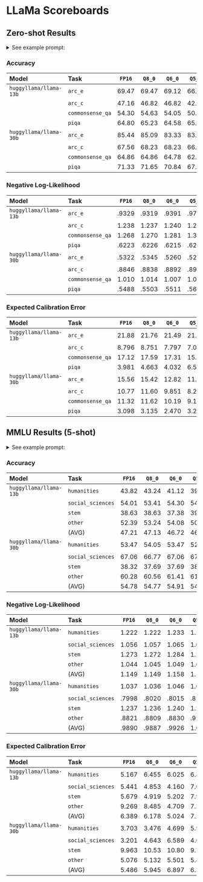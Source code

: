 # LLaMa Scoreboards

## Zero-shot Results

<details>
  <summary>See example prompt:</summary>

```python
>>> from transformerx.tasks import ARCEasy
>>> task = ARCEasy()
>>> 
>>> task.create_qa_prompt_choices_fewshot([], task.valid_docs()[0])
'The following are multiple choice questions (with answers) about common sense reasoning.\n\nWhich technology was developed most recently?\nA. cellular telephone\nB. television\nC. refrigerator\nD. airplane\nAnswer:'
>>> 
>>> print(task.create_qa_prompt_choices_fewshot([], task.valid_docs()[0]))
The following are multiple choice questions (with answers) about common sense reasoning.

Which technology was developed most recently?
A. cellular telephone
B. television
C. refrigerator
D. airplane
Answer:
>>> 
```
</details>

### Accuracy

| Model                  | Task             | `FP16` | `Q8_0` | `Q6_0` | `Q5_0` | `Q4_0` |
| :-                     | :-               | :-:    | :-:    | :-:    | :-:    | :-:    |
| `huggyllama/llama-13b` | `arc_e`          | 69.47  | 69.47  | 69.12  | 66.49  | 55.26  |
|                        | `arc_c`          | 47.16  | 46.82  | 46.82  | 42.81  | 32.78  |
|                        | `commonsense_qa` | 54.30  | 54.63  | 54.05  | 50.78  | 37.18  |
|                        | `piqa`           | 64.80  | 65.23  | 64.58  | 65.02  | 61.43  |
| `huggyllama/llama-30b` | `arc_e`          | 85.44  | 85.09  | 83.33  | 83.68  | 81.40  |
|                        | `arc_c`          | 67.56  | 68.23  | 68.23  | 66.89  | 60.54  |
|                        | `commonsense_qa` | 64.86  | 64.86  | 64.78  | 62.82  | 62.00  |
|                        | `piqa`           | 71.33  | 71.65  | 70.84  | 67.95  | 68.28  |

### Negative Log-Likelihood

| Model                  | Task             | `FP16` | `Q8_0` | `Q6_0` | `Q5_0` | `Q4_0` |
| :-                     | :-               | :-:    | :-:    | :-:    | :-:    | :-:    |
| `huggyllama/llama-13b` | `arc_e`          | .9329  | .9319  | .9391  | .9798  | 1.127  |
|                        | `arc_c`          | 1.238  | 1.237  | 1.240  | 1.249  | 1.385  |
|                        | `commonsense_qa` | 1.268  | 1.270  | 1.281  | 1.321  | 1.481  |
|                        | `piqa`           | .6223  | .6226  | .6215  | .6266  | .6434  |
| `huggyllama/llama-30b` | `arc_e`          | .5322  | .5345  | .5260  | .5271  | .5939  |
|                        | `arc_c`          | .8846  | .8838  | .8892  | .8996  | .9907  |
|                        | `commonsense_qa` | 1.010  | 1.014  | 1.007  | 1.043  | 1.091  |
|                        | `piqa`           | .5488  | .5503  | .5511  | .5660  | .5667  |

### Expected Calibration Error

| Model                  | Task             | `FP16` | `Q8_0` | `Q6_0` | `Q5_0` | `Q4_0` |
| :-                     | :-               | :-:    | :-:    | :-:    | :-:    | :-:    |
| `huggyllama/llama-13b` | `arc_e`          | 21.88  | 21.76  | 21.49  | 21.00  | 16.83  |
|                        | `arc_c`          | 8.796  | 8.751  | 7.797  | 7.011  | 7.332  |
|                        | `commonsense_qa` | 17.12  | 17.59  | 17.31  | 15.66  | 7.607  |
|                        | `piqa`           | 3.981  | 4.663  | 4.032  | 6.574  | 2.515  |
| `huggyllama/llama-30b` | `arc_e`          | 15.56  | 15.42  | 12.82  | 11.81  | 13.02  |
|                        | `arc_c`          | 10.77  | 11.60  | 9.851  | 8.263  | 8.313  |
|                        | `commonsense_qa` | 11.32  | 11.62  | 10.19  | 9.189  | 11.65  |
|                        | `piqa`           | 3.098  | 3.135  | 2.470  | 3.291  | 2.733  |

## MMLU Results (5-shot)

<details>
  <summary>See example prompt:</summary>

```python
>>> from transformerx.tasks import HendrycksTest
>>> task = HendrycksTest(subject='formal_logic')
>>>
>>> task.create_qa_prompt_choices_fewshot(task.kshot_docs()[:5], task.valid_docs()[0])
"The following are multiple choice questions (with answers) about formal logic.\n\nSelect the best translation into predicate logic: No people drive on Mars.\nA. ~Pd\nB. (∀x)(Px ∨ ~Dx)\nC. (∀x)(Px ⊃ ~Dx)\nD. ~Dp\nAnswer: C\n\nSelect the best translation into predicate logic.George borrows Hector's lawnmower. (g: George; h: Hector; l: Hector's lawnmower; Bxyx: x borrows y from z)\nA. Blgh\nB. Bhlg\nC. Bglh\nD. Bghl\nAnswer: C\n\nSelect the best English interpretation of the given arguments in predicate logic.\nDm\n(∀x)(Wx ⊃ ~Dx)\n(∀x)Wx ∨ Ag\t/ (∃x)Ax\nA. Marina is a dancer. Some weaklings are not dancers. Either everything is aweakling or Georgia plays volleyball. So something plays volleyball.\nB. Marina is a dancer. No weakling is a dancer. Everything is either a weakling or plays volleyball. So something plays volleyball.\nC. Marina is a dancer. Some weaklings are not dancers. Everything is either a weakling or plays volleyball. So something plays volleyball.\nD. Marina is a dancer. No weakling is a dancer. Either everything is a weakling or Georgia plays volleyball. So something plays volleyball.\nAnswer: D\n\nConstruct a complete truth table for the following pairs of propositions. Then, using the truth tables, determine whether the statements are logically equivalent or contradictory. If neither, determine whether they are consistent or inconsistent. Justify your answers.\nE ⊃ (F · E) and ~E · F\nA. Logically equivalent\nB. Contradictory\nC. Neither logically equivalent nor contradictory, but consistent\nD. Inconsistent\nAnswer: C\n\nWhich of the given formulas of PL is the best symbolization of the following sentence?\nTurtles live long lives and are happy creatures, unless they are injured.\nA. (L • H) ≡ I\nB. (L • H) ∨ I\nC. L • (H ∨ I)\nD. L • (H ⊃ R)\nAnswer: B\n\nIdentify the antecedent of the following conditional proposition: If the Bees win their first game, then neither the Aardvarks nor the Chipmunks win their first games.\nA. The Aardvarks do not win their first game.\nB. The Bees win their first game.\nC. The Chipmunks do not win their first game.\nD. Neither the Aardvarks nor the Chipmunks win their first games.\nAnswer:"
>>>
>>> print(task.create_qa_prompt_choices_fewshot(task.kshot_docs()[:5], task.valid_docs()[0]))
The following are multiple choice questions (with answers) about formal logic.

Select the best translation into predicate logic: No people drive on Mars.
A. ~Pd
B. (∀x)(Px ∨ ~Dx)
C. (∀x)(Px ⊃ ~Dx)
D. ~Dp
Answer: C

Select the best translation into predicate logic.George borrows Hector's lawnmower. (g: George; h: Hector; l: Hector's lawnmower; Bxyx: x borrows y from z)
A. Blgh
B. Bhlg
C. Bglh
D. Bghl
Answer: C

Select the best English interpretation of the given arguments in predicate logic.
Dm
(∀x)(Wx ⊃ ~Dx)
(∀x)Wx ∨ Ag     / (∃x)Ax
A. Marina is a dancer. Some weaklings are not dancers. Either everything is a weakling or Georgia plays volleyball. So something plays volleyball.
B. Marina is a dancer. No weakling is a dancer. Everything is either a weakling or plays volleyball. So something plays volleyball.
C. Marina is a dancer. Some weaklings are not dancers. Everything is either a weakling or plays volleyball. So something plays volleyball.
D. Marina is a dancer. No weakling is a dancer. Either everything is a weakling or Georgia plays volleyball. So something plays volleyball.
Answer: D

Construct a complete truth table for the following pairs of propositions. Then, using the truth tables, determine whether the statements are logically equivalent or contradictory. If neither, determine whether they are consistent or inconsistent. Justify your answers.
E ⊃ (F · E) and ~E · F
A. Logically equivalent
B. Contradictory
C. Neither logically equivalent nor contradictory, but consistent
D. Inconsistent
Answer: C

Which of the given formulas of PL is the best symbolization of the following sentence?
Turtles live long lives and are happy creatures, unless they are injured.
A. (L • H) ≡ I
B. (L • H) ∨ I
C. L • (H ∨ I)
D. L • (H ⊃ R)
Answer: B

Identify the antecedent of the following conditional proposition: If the Bees win their first game, then neither the Aardvarks nor the Chipmunks win their first games.
A. The Aardvarks do not win their first game.
B. The Bees win their first game.
C. The Chipmunks do not win their first game.
D. Neither the Aardvarks nor the Chipmunks win their first games.
Answer:
>>>
```
</details>

### Accuracy

| Model                  | Task              | `FP16` | `Q8_0` | `Q6_0` | `Q5_0` | `Q4_0` |
| :-                     | :-                | :-:    | :-:    | :-:    | :-:    | :-:    |
| `huggyllama/llama-13b` | `humanities`      | 43.82  | 43.24  | 41.12  | 39.77  | 38.61  |
|                        | `social_sciences` | 54.01  | 53.41  | 54.30  | 54.01  | 47.18  |
|                        | `stem`            | 38.63  | 38.63  | 37.38  | 39.25  | 35.51  |
|                        | `other`           | 52.39  | 53.24  | 54.08  | 50.99  | 49.58  |
|                        | (AVG)             | 47.21  | 47.13  | 46.72  | 46.01  | 42.72  |
| `huggyllama/llama-30b` | `humanities`      | 53.47  | 54.05  | 53.47  | 52.32  | 52.12  |
|                        | `social_sciences` | 67.06  | 66.77  | 67.06  | 67.36  | 63.50  |
|                        | `stem`            | 38.32  | 37.69  | 37.69  | 38.63  | 38.01  |
|                        | `other`           | 60.28  | 60.56  | 61.41  | 61.13  | 56.90  |
|                        | (AVG)             | 54.78  | 54.77  | 54.91  | 54.86  | 52.63  |

### Negative Log-Likelihood

| Model                  | Task              | `FP16` | `Q8_0` | `Q6_0` | `Q5_0` | `Q4_0` |
| :-                     | :-                | :-:    | :-:    | :-:    | :-:    | :-:    |
| `huggyllama/llama-13b` | `humanities`      | 1.222  | 1.222  | 1.233  | 1.240  | 1.294  |
|                        | `social_sciences` | 1.056  | 1.057  | 1.065  | 1.083  | 1.166  |
|                        | `stem`            | 1.273  | 1.272  | 1.284  | 1.282  | 1.333  |
|                        | `other`           | 1.044  | 1.045  | 1.049  | 1.061  | 1.108  |
|                        | (AVG)             | 1.149  | 1.149  | 1.158  | 1.167  | 1.225  |
| `huggyllama/llama-30b` | `humanities`      | 1.037  | 1.036  | 1.046  | 1.055  | 1.090  |
|                        | `social_sciences` | .7998  | .8020  | .8015  | .8177  | .8843  |
|                        | `stem`            | 1.237  | 1.236  | 1.240  | 1.255  | 1.277  |
|                        | `other`           | .8821  | .8809  | .8830  | .9214  | .9481  |
|                        | (AVG)             | .9890  | .9887  | .9926  | 1.012  | 1.050  |

### Expected Calibration Error

| Model                  | Task              | `FP16` | `Q8_0` | `Q6_0` | `Q5_0` | `Q4_0` |
| :-                     | :-                | :-:    | :-:    | :-:    | :-:    | :-:    |
| `huggyllama/llama-13b` | `humanities`      | 5.167  | 6.455  | 6.025  | 6.872  | 6.221  |
|                        | `social_sciences` | 5.441  | 4.853  | 4.160  | 7.089  | 5.164  |
|                        | `stem`            | 5.679  | 4.919  | 5.202  | 7.966  | 5.494  |
|                        | `other`           | 9.269  | 8.485  | 4.709  | 7.246  | 5.796  |
|                        | (AVG)             | 6.389  | 6.178  | 5.024  | 7.293  | 5.669  |
| `huggyllama/llama-30b` | `humanities`      | 3.703  | 3.476  | 4.699  | 5.996  | 3.953  |
|                        | `social_sciences` | 3.201  | 4.643  | 6.589  | 4.058  | 5.506  |
|                        | `stem`            | 9.963  | 10.53  | 10.80  | 9.745  | 8.483  |
|                        | `other`           | 5.076  | 5.132  | 5.501  | 5.483  | 5.866  |
|                        | (AVG)             | 5.486  | 5.945  | 6.897  | 6.321  | 5.952  |
